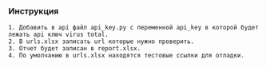 ### Инструкция
    1. Добавить в api файл api_key.py с переменной api_key в которой будет лежать api ключ virus total.
    2. В urls.xlsx записать url которые нужно проверить.
    3. Отчет будет записан в report.xlsx.
    4. По умолчанию в urls.xlsx находятся тестовые ссылки для отладки.